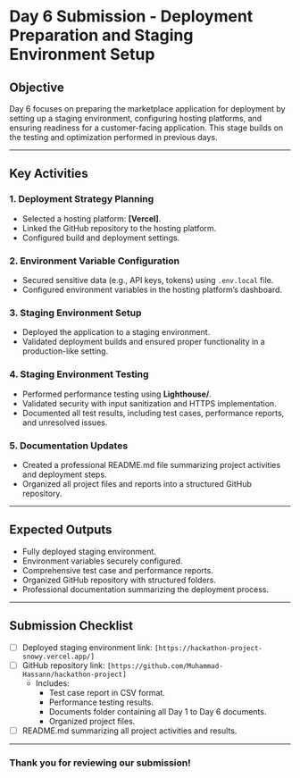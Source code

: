 # Day 6 Submission - Deployment Preparation and Staging Environment Setup

## Objective
Day 6 focuses on preparing the marketplace application for deployment by setting up a staging environment, configuring hosting platforms, and ensuring readiness for a customer-facing application. This stage builds on the testing and optimization performed in previous days.

---

## Key Activities

### 1. Deployment Strategy Planning
- Selected a hosting platform: **[Vercel]**.
- Linked the GitHub repository to the hosting platform.
- Configured build and deployment settings.

### 2. Environment Variable Configuration
- Secured sensitive data (e.g., API keys, tokens) using `.env.local` file.
- Configured environment variables in the hosting platform’s dashboard.

### 3. Staging Environment Setup
- Deployed the application to a staging environment.
- Validated deployment builds and ensured proper functionality in a production-like setting.

### 4. Staging Environment Testing
- Performed performance testing using **Lighthouse/**.
- Validated security with input sanitization and HTTPS implementation.
- Documented all test results, including test cases, performance reports, and unresolved issues.

### 5. Documentation Updates
- Created a professional README.md file summarizing project activities and deployment steps.
- Organized all project files and reports into a structured GitHub repository.

---

## Expected Outputs
- Fully deployed staging environment.
- Environment variables securely configured.
- Comprehensive test case and performance reports.
- Organized GitHub repository with structured folders.
- Professional documentation summarizing the deployment process.

---

## Submission Checklist
- [ ] Deployed staging environment link: `[https://hackathon-project-snowy.vercel.app/]`
- [ ] GitHub repository link: `[https://github.com/Muhammad-Hassann/hackathon-project]`
  - Includes:
    - Test case report in CSV format.
    - Performance testing results.
    - Documents folder containing all Day 1 to Day 6 documents.
    - Organized project files.
- [ ] README.md summarizing all project activities and results.

---

### Thank you for reviewing our submission!
